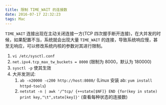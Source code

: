 ```yaml
---
title: 限制 TIME_WAIT 的连接数
date: 2016-07-17 22:32:23
tags: Mac
---
```


`TIME_WAIT` 连接出现在主动关闭连接一方(TCP 四次握手断开连接)，在大并发的时候，如果配置不当，系统就会出现大量 `TIME_WAIT` 的连接，导致系统响应慢，甚至无响应，可以修改系统内核的参数对其进行限制。

<!--more-->

1. `vi /etc/sysctl.conf`
2. `net.ipv4.tcp_max_tw_buckets = 8000` (限制为 8000，默认为 180000)
3. `sysctl -p` 使其生效
4. 大并发测试: 
    1. `ab -n20000 -c200 http://host:8080/` (Linux 安装 ab: `yum install httpd-tools`)
    2. `netstat -n | awk '/^tcp/ {++state[$NF]} END {for(key in state) print key,"\t",state[key]}'` (查看每种状态的连接数)
